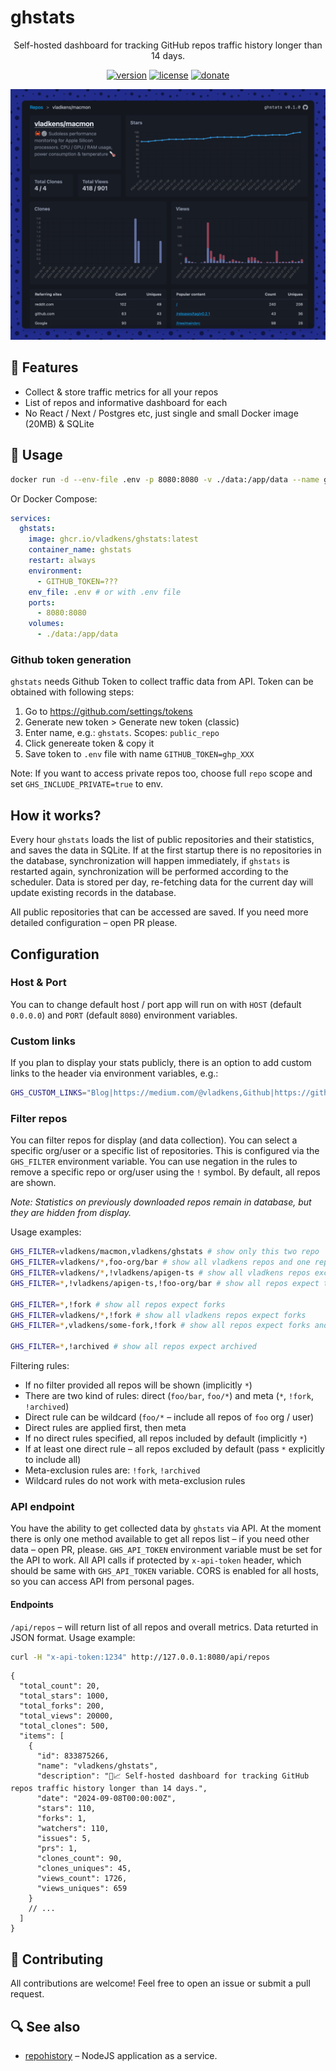 # ghstats

<div align="center">

Self-hosted dashboard for tracking GitHub repos traffic history longer than 14 days.

[<img src="https://badges.ws/github/release/vladkens/ghstats" alt="version" />](https://github.com/vladkens/ghstats/releases)
[<img src="https://badges.ws/github/license/vladkens/ghstats" alt="license" />](https://github.com/vladkens/ghstats/blob/main/LICENSE)
[<img src="https://badges.ws/badge/-/buy%20me%20a%20coffee/ff813f?icon=buymeacoffee&label" alt="donate" />](https://buymeacoffee.com/vladkens)

</div>

<div align="center">
  <img src="https://github.com/vladkens/ghstats/blob/assets/preview.png?raw=true" alt="preview" />
</div>

## 🌟 Features

- Collect & store traffic metrics for all your repos
- List of repos and informative dashboard for each
- No React / Next / Postgres etc, just single and small Docker image (20MB) & SQLite

## 🚀 Usage

```sh
docker run -d --env-file .env -p 8080:8080 -v ./data:/app/data --name ghstats ghcr.io/vladkens/ghstats:latest
```

Or Docker Compose:

```yaml
services:
  ghstats:
    image: ghcr.io/vladkens/ghstats:latest
    container_name: ghstats
    restart: always
    environment:
      - GITHUB_TOKEN=???
    env_file: .env # or with .env file
    ports:
      - 8080:8080
    volumes:
      - ./data:/app/data
```

### Github token generation

`ghstats` needs Github Token to collect traffic data from API. Token can be obtained with following steps:

1. Go to https://github.com/settings/tokens
2. Generate new token > Generate new token (classic)
3. Enter name, e.g.: `ghstats`. Scopes: `public_repo`
4. Click genereate token & copy it
5. Save token to `.env` file with name `GITHUB_TOKEN=ghp_XXX`

Note: If you want to access private repos too, choose full `repo` scope and set `GHS_INCLUDE_PRIVATE=true` to env.

## How it works?

Every hour `ghstats` loads the list of public repositories and their statistics, and saves the data in SQLite. If at the first startup there is no repositories in the database, synchronization will happen immediately, if `ghstats` is restarted again, synchronization will be performed according to the scheduler. Data is stored per day, re-fetching data for the current day will update existing records in the database.

All public repositories that can be accessed are saved. If you need more detailed configuration – open PR please.

## Configuration

### Host & Port

You can to change default host / port app will run on with `HOST` (default `0.0.0.0`) and `PORT` (default `8080`) environment variables.

### Custom links

If you plan to display your stats publicly, there is an option to add custom links to the header via environment variables, e.g.:

```sh
GHS_CUSTOM_LINKS="Blog|https://medium.com/@vladkens,Github|https://github.com/vladkens,Buy me a coffee|https://buymeacoffee.com/vladkens"
```

### Filter repos

You can filter repos for display (and data collection). You can select a specific org/user or a specific list of repositories. This is configured via the `GHS_FILTER` environment variable. You can use negation in the rules to remove a specific repo or org/user using the `!` symbol. By default, all repos are shown.

_Note: Statistics on previously downloaded repos remain in database, but they are hidden from display._

Usage examples:

```sh
GHS_FILTER=vladkens/macmon,vladkens/ghstats # show only this two repo
GHS_FILTER=vladkens/*,foo-org/bar # show all vladkens repos and one repo from `foo-org`
GHS_FILTER=vladkens/*,!vladkens/apigen-ts # show all vladkens repos except `apigen-ts`
GHS_FILTER=*,!vladkens/apigen-ts,!foo-org/bar # show all repos expect two

GHS_FILTER=*,!fork # show all repos expect forks
GHS_FILTER=vladkens/*,!fork # show all vladkens repos expect forks
GHS_FILTER=*,vladkens/some-fork,!fork # show all repos expect forks and keep `some-fork`

GHS_FILTER=*,!archived # show all repos expect archived
```

Filtering rules:

- If no filter provided all repos will be shown (implicitly `*`)
- There are two kind of rules: direct (`foo/bar`, `foo/*`) and meta (`*`, `!fork`, `!archived`)
- Direct rule can be wildcard (`foo/*` – include all repos of `foo` org / user)
- Direct rules are applied first, then meta
- If no direct rules specified, all repos included by default (implicitly `*`)
- If at least one direct rule – all repos excluded by default (pass `*` explicitly to include all)
- Meta-exclusion rules are: `!fork`, `!archived`
- Wildcard rules do not work with meta-exclusion rules

### API endpoint

You have the ability to get collected data by `ghstats` via API. At the moment there is only one method available to get all repos list – if you need other data – open PR, please. `GHS_API_TOKEN` environment variable must be set for the API to work. All API calls if protected by `x-api-token` header, which should be same with `GHS_API_TOKEN` variable. CORS is enabled for all hosts, so you can access API from personal pages.

#### Endpoints

`/api/repos` – will return list of all repos and overall metrics. Data returted in JSON format. Usage example:

```sh
curl -H "x-api-token:1234" http://127.0.0.1:8080/api/repos
```

```jsonc
{
  "total_count": 20,
  "total_stars": 1000,
  "total_forks": 200,
  "total_views": 20000,
  "total_clones": 500,
  "items": [
    {
      "id": 833875266,
      "name": "vladkens/ghstats",
      "description": "🤩📈 Self-hosted dashboard for tracking GitHub repos traffic history longer than 14 days.",
      "date": "2024-09-08T00:00:00Z",
      "stars": 110,
      "forks": 1,
      "watchers": 110,
      "issues": 5,
      "prs": 1,
      "clones_count": 90,
      "clones_uniques": 45,
      "views_count": 1726,
      "views_uniques": 659
    }
    // ...
  ]
}
```

## 🤝 Contributing

All contributions are welcome! Feel free to open an issue or submit a pull request.

## 🔍 See also

- [repohistory](https://github.com/repohistory/repohistory) – NodeJS application as a service.
